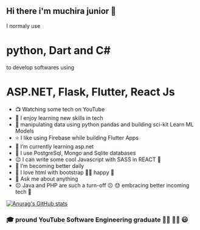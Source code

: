 ## Hi there i'm muchira junior 👋

I normaly use 
# python, Dart and C#

to develop softwares using
# ASP.NET, Flask, Flutter, React Js


- :tv: Watching some tech on YouTube
- 🔭 I enjoy learning new skills in tech
- :rose: manipulating data  using python pandas and building sci-kit Learn ML Models
- :star: I like using Firebase while building Flutter Apps
- 🌱 I’m currently learning asp.net 
- :tada: I use PostgreSql, Mongo and Sqlite databases
- :wink: I can write some cool Javascript with SASS in REACT :zany_face:
- 👯 I’m  becoming better daily
- :gift_heart: I love html with bootstrap :ring::revolving_hearts: happy :couplekiss:
- 💬 Ask me about anything
- :frowning_face: Java and PHP are such a turn-off :frowning_face: :sweat: embracing better incoming tech :tada:

[![Anurag's GitHub stats](https://github-readme-stats.vercel.app/api?username=muchirajunior&theme=radical)](https://github.com/anuraghazra/github-readme-stats)

<!-- [![Top Langs](https://github-readme-stats.vercel.app/api/top-langs/?username=muchirajunior&theme=radical&langs_count=10)](https://github.com/anuraghazra/github-readme-stats) -->

### :mortar_board: pround YouTube Software Engineering graduate :student: :man_factory_worker: :smiley:
